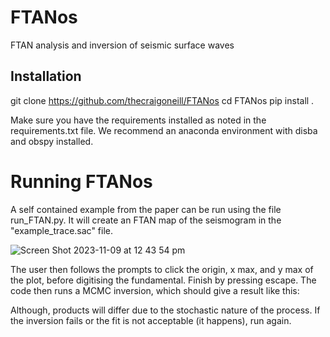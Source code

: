 # FTANos
FTAN analysis and inversion of seismic surface waves

## Installation

git clone https://github.com/thecraigoneill/FTANos
cd FTANos
pip install .

Make sure you have the requirements installed as noted in the requirements.txt file. We recommend an anaconda environment with disba and obspy installed. 

# Running FTANos
A self contained example from the paper can be run using the file run_FTAN.py.
It will create an FTAN map of the seismogram in the "example_trace.sac" file.

![Screen Shot 2023-11-09 at 12 43 54 pm](https://github.com/thecraigoneill/FTANos/assets/30849698/9c095fdd-d15f-4bc0-8d7f-5efd36552e2a)

The user then follows the prompts to click the origin, x max, and y max of the plot, before digitising the fundamental. Finish by pressing escape. 
The code then runs a MCMC inversion, which should give a result like this:

Although, products will differ due to the stochastic nature of the process. If the inversion fails or the fit is not acceptable (it happens), run again.



